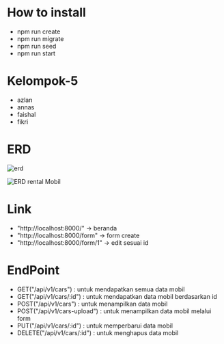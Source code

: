 # How to install
- npm run create
- npm run migrate
- npm run seed
- npm run start

# Kelompok-5
- azlan
- annas
- faishal
- fikri


# ERD
![erd](https://user-images.githubusercontent.com/113892212/194760181-f9f26b66-0f2b-4714-a878-af22abee5250.png)


![ERD rental Mobil](https://user-images.githubusercontent.com/113892212/194760158-b12a9ca9-9339-4a29-8dce-c88d090a87dd.png)



# Link
- "http://localhost:8000/"        -> beranda
- "http://localhost:8000/form"    -> form create
- "http://localhost:8000/form/1"  -> edit sesuai id

# EndPoint
- GET("/api/v1/cars") : untuk mendapatkan semua data mobil 
- GET("/api/v1/cars/:id") : untuk mendapatkan data mobil berdasarkan id 
- POST("/api/v1/cars") : untuk menampilkan data mobil 
- POST("/api/v1/cars-upload") : untuk menampilkan data mobil melalui form 
- PUT("/api/v1/cars/:id") : untuk memperbarui data mobil 
- DELETE("/api/v1/cars/:id") : untuk menghapus data mobil

